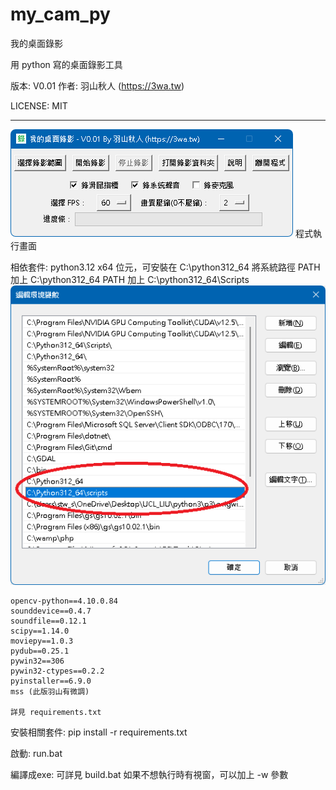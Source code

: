 # my_cam_py
我的桌面錄影

用 python 寫的桌面錄影工具

版本: V0.01
作者: 羽山秋人 (https://3wa.tw)

LICENSE: MIT
<hr>
<img src="pic/s1.png">
程式執行畫面


相依套件:
	python3.12 x64 位元，可安裝在 C:\python312_64
	將系統路徑
		PATH 加上 C:\python312_64
		PATH 加上 C:\python312_64\Scripts
	<img src="pic/s2.png">	
	
	opencv-python==4.10.0.84
	sounddevice==0.4.7
	soundfile==0.12.1
	scipy==1.14.0
	moviepy==1.0.3
	pydub==0.25.1
	pywin32==306
	pywin32-ctypes==0.2.2
	pyinstaller==6.9.0
	mss (此版羽山有微調)
	
	詳見 requirements.txt
	
安裝相關套件:
	pip install -r requirements.txt

啟動:
	run.bat
	
編譯成exe:
	可詳見 build.bat
	如果不想執行時有視窗，可以加上 -w 參數
		
	
